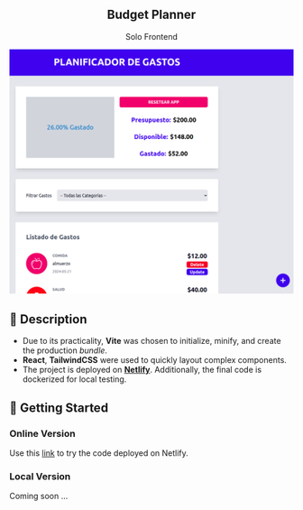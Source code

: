 <div align="center">
  <h2>Budget Planner</h2>
  <p>
    Solo Frontend
  </p>
  <img src="portada.png"></img>
</div>

## 📜 Description

- Due to its practicality, **Vite** was chosen to initialize, minify, and create the production *bundle*.
- **React**, **TailwindCSS** were used to quickly layout complex components.
- The project is deployed on [**Netlify**](https://wonderful-sfogliatella-ecf148.netlify.app/). Additionally, the final code is dockerized for local testing.

## 🚀 Getting Started

### **Online Version**

Use this [link](https://wonderful-sfogliatella-ecf148.netlify.app/ "Test Demo") to try the code deployed on Netlify.


### **Local Version**
Coming soon ...